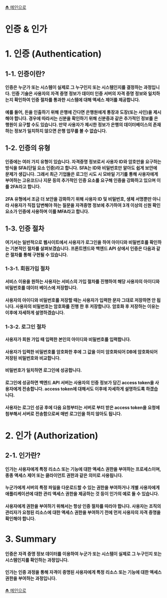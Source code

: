 [⏏️ 메인으로](https://github.com/IgnacioSEO/TIL/tree/main/Wecode#wecode-39%EA%B8%B0)

# 인증 & 인가

# 1. 인증 (Authentication)

## 1-1. 인증이란?

#### 인증은 누군가 또는 시스템이 실제로 그 누구인지 또는 시스템인지를 결정하는 과정입니다. 인증 기술은 사용자의 자격 증명 정보가 데이터 인증 서버의 자격 증명 정보와 일치하는지 확인하여 인증 절차를 통과한 시스템에 대해 액세스 제어를 제공합니다.

#### 예를 들어, 돈을 인출하기 위해 은행에 간다면 은행원에게 통장과 도장(또는 사인)을 제시해야 합니다. 경우에 따라서는 신분을 확인하기 위해 신분증과 같은 추가적인 정보를 은행원이 요구할 수도 있습니다. 만약 사용자가 제시한 정보가 은행의 데이터베이스의 존재하는 정보가 일치하지 않으면 은행 업무를 볼 수 없습니다.

## 1-2. 인증의 유형

#### 인증에는 여러 가지 유형이 있습니다. 자격증명 정보로서 사용자 ID와 암호만을 요구하는 방식을 SFA(단일 요소 인증)라고 합니다. SFA는 ID와 비밀번호만 알아도 쉽게 보안에 문제가 생깁니다. 그래서 최근 기업들은 로그인 시도 시 모바일 기기를 통해 사용자에게 부여하는 고유코드나 지문 등의 추가적인 인증 요소를 요구해 인증을 강화하고 있으며 이를 2FA라고 합니다.

#### 2FA 유형에서 조금 더 보안을 강화하기 위해 사용자 ID 및 비밀번호, 생체 서명뿐만 아니라 사용자가 직접 답변해야 하는 질문을 자격증명 정보에 추가하여 3개 이상의 신원 확인 요소가 인증에 사용하며 이를 MFA라고 합니다.

## 1-3. 인증 절차

#### 여기서는 일반적으로 웹사이트에서 사용자가 로그인을 하여 아이디와 비밀번호를 확인하는 기본적인 절차를 살펴보겠습니다. 프론트엔드와 백엔드 API 상에서 인증은 다음과 같은 절차를 통해 구현될 수 있습니다.

### 1-3-1. 회원가입 절차

#### 서비스 이용을 원하는 사용자는 서비스의 가입 절차를 진행하여 해당 사용자의 아이디와 비밀번호를 데이터 베이스에 저장합니다.

#### 사용자의 아이디와 비밀번호를 저장할 때는 사용자가 입력한 문자 그대로 저장하면 안 됩니다. 사용자의 비밀번호는 암호화를 진행 한 후 저장합니다. 암호화 후 저장하는 이유는 이후에 자세하게 설명하겠습니다.

### 1-3-2. 로그인 절차

#### 사용자가 회원 가입 때 입력한 본인의 아이디와 비밀번호를 입력합니다.

#### 사용자가 입력한 비밀번호를 암호화한 후에 그 값을 이미 암호화되어 DB에 암호화되어 저장된 비밀번호와 비교합니다.

#### 비밀번호가 일치하면 로그인에 성공합니다.

#### 로그인에 성공하면 백엔드 API 서버는 사용자의 인증 정보가 담긴 access token을 사용자에게 전송합니다. access token에 대해서도 이후에 자세하게 설명하도록 하겠습니다.

#### 사용자는 로그인 성공 후에 다음 요청부터는 서버로 부터 받은 access token을 요청에 첨부해서 서버로 전송함으로써 매번 로그인을 하지 않아도 됩니다.

# 2. 인가 (Authorization)

## 2-1. 인가란?

#### 인가는 사용자에게 특정 리소스 또는 기능에 대한 액세스 권한을 부여하는 프로세스이며, 종종 액세스 제어 또는 클라이언트 권한과 같은 의미로 사용됩니다.

#### 누군가에게 서버의 특정 파일을 다운로드할 수 있는 권한을 부여하거나 개별 사용자에게 애플리케이션에 대한 관리 액세스 권한을 제공하는 것 등이 인가의 예로 들 수 있습니다.

#### 사용자에게 권한을 부여하기 위해서는 항상 인증 절차를 따라야 합니다. 사용자는 조직의 관리자가 요청된 리소스에 대한 액세스 권한을 부여하기 전에 먼저 사용자의 자격 증명을 확인해야 합니다.

# 3. Summary

#### 인증은 자격 증명 정보 데이터를 이용하여 누군가 또는 시스템이 실제로 그 누구인지 또는 시스템인지를 확인하는 과정입니다.

#### 인가는 인증 과정을 통해 자격이 증명된 사용자에게 특정 리소스 또는 기능에 대한 액세스 권한을 부여하는 과정입니다.

[⏏️ 메인으로](https://github.com/IgnacioSEO/TIL/tree/main/Wecode#wecode-39%EA%B8%B0)

